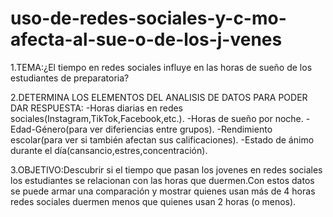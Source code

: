 # uso-de-redes-sociales-y-c-mo-afecta-al-sue-o-de-los-j-venes
1.TEMA:¿El tiempo en redes sociales influye en las horas de sueño de los estudiantes de preparatoria?

2.DETERMINA LOS ELEMENTOS DEL ANALISIS DE DATOS PARA PODER DAR RESPUESTA:
 -Horas diarias en redes sociales(Instagram,TikTok,Facebook,etc.).
 -Horas de sueño por noche.
 -Edad-Género(para ver diferiencias entre grupos).
 -Rendimiento escolar(para ver si también afectan sus calificaciones).
 -Estado de ánimo durante el día(cansancio,estres,concentración).
 
3.OBJETIVO:Descubrir si el tiempo que pasan los jovenes en redes sociales los estudiantes se relacionan
 con las horas que duermen.Con estos datos se puede armar una comparación y mostrar quienes usan más de 4 horas
 redes sociales duermen menos que quienes usan 2 horas (o menos).
